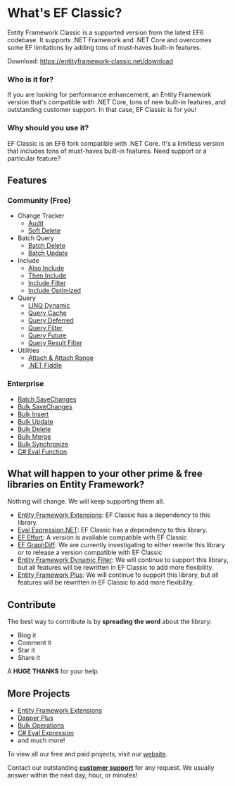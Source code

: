 # What's EF Classic?
Entity Framework Classic is a supported version from the latest EF6 codebase. It supports .NET Framework and .NET Core and overcomes some EF limitations by adding tons of must-haves built-in features.

Download: https://entityframework-classic.net/download

### Who is it for?
If you are looking for performance enhancement, an Entity Framework version that's compatible with .NET Core, tons of new built-in features, and outstanding customer support. In that case, EF Classic is for you!

### Why should you use it?
EF Classic is an EF6 fork compatible with .NET Core. It's a limitless version that includes tons of must-haves built-in features. Need support or a particular feature? 

## Features

### Community (Free)
- Change Tracker
   - [Audit](https://entityframework-classic.net/audit)
   - [Soft Delete](https://entityframework-classic.net/soft-delete)
- Batch Query
   - [Batch Delete](https://entityframework-classic.net/delete-from-query)
   - [Batch Update](https://entityframework-classic.net/update-from-query)
- Include
   - [Also Include](https://entityframework-classic.net/also-include)
   - [Then Include](https://entityframework-classic.net/then-include)
   - [Include Filter](https://entityframework-classic.net/query-include-filter)
   - [Include Optimized](https://entityframework-classic.net/query-include-optimized)
- Query
   - [LINQ Dynamic](https://entityframework-classic.net/linq-dynamic)
   - [Query Cache](https://entityframework-classic.net/query-cache)
   - [Query Deferred](https://entityframework-classic.net/query-deferred)
   - [Query Filter](https://entityframework-classic.net/query-filter)
   - [Query Future](https://entityframework-classic.net/query-future)
   - [Query Result Filter](https://entityframework-classic.net/query-result-filter)
- Utilities
   - [Attach & Attach Range](https://entityframework-classic.net/attach)
   - [.NET Fiddle](https://entityframework-classic.net/net-fiddle)

### Enterprise
- [Batch SaveChanges](https://entityframework-classic.net/batch-save-changes)
- [Bulk SaveChanges](https://entityframework-classic.net/bulk-save-changes)
- [Bulk Insert](https://entityframework-classic.net/bulk-insert)
- [Bulk Update](https://entityframework-classic.net/bulk-update)
- [Bulk Delete](https://entityframework-classic.net/bulk-delete)
- [Bulk Merge](https://entityframework-classic.net/bulk-merge)
- [Bulk Synchronize](https://entityframework-classic.net/bulk-synchronize)
- [C# Eval Function](https://entityframework-classic.net/csharp-eval-function)

## What will happen to your other prime & free libraries on Entity Framework?
Nothing will change. We will keep supporting them all.

- [Entity Framework Extensions](https://entityframework-extensions.net/): EF Classic has a dependency to this library.
- [Eval Expression.NET](https://eval-expression.net/): EF Classic has a dependency to this library.
- [EF Effort](https://www.nuget.org/packages/Z.EntityFramework.Classic.Effort/): A version is available compatible with EF Classic
- [EF GraphDiff](https://github.com/zzzprojects/GraphDiff): We are currently investigating to either rewrite this library or to release a version compatible with EF Classic
- [Entity Framework Dynamic Filter](https://entityframework-dynamicfilters.net/): We will continue to support this library, but all features will be rewritten in EF Classic to add more flexibility.
- [Entity Framework Plus](https://entityframework-plus.net/): We will continue to support this library, but all features will be rewritten in EF Classic to add more flexibility.

## Contribute
The best way to contribute is by **spreading the word** about the library:

 - Blog it
 - Comment it
 - Star it
 - Share it
 
A **HUGE THANKS** for your help.

## More Projects

- [Entity Framework Extensions](https://entityframework-extensions.net/)
- [Dapper Plus](https://dapper-plus.net/)
- [Bulk Operations](https://bulk-operations.net/)
- [C# Eval Expression](https://eval-expression.net/)
- and much more!

To view all our free and paid projects, visit our [website](https://zzzprojects.com/).

Contact our outstanding **[customer support](https://entityframework-extensions.net/contact-us)** for any request. We usually answer within the next day, hour, or minutes!

